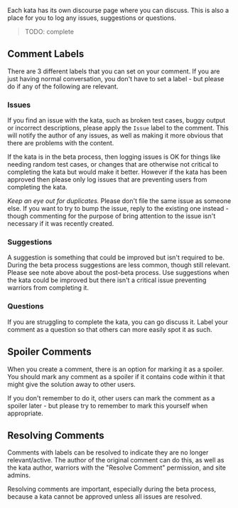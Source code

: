 Each kata has its own discourse page where you can discuss. This is also a place for you to log any issues, suggestions or questions.

> TODO: complete

## Comment Labels

There are 3 different labels that you can set on your comment. If you are just having normal conversation, you don't have to set a label - but please do if any of the following are relevant.

### Issues

If you find an issue with the kata, such as broken test cases, buggy output or incorrect descriptions, please apply the `Issue` label to the comment. This will notify the author of any issues, as well as making it more obvious that there are problems with the content.

If the kata is in the beta process, then logging issues is OK for things like needing random test cases, or changes that are otherwise not critical to completing the kata but would make it better. However if the kata has been approved then please only log issues that are preventing users from completing the kata.

_Keep an eye out for duplicates._ Please don't file the same issue as someone else. If you want to try to bump the issue, reply to the existing one instead - though commenting for the purpose of bring attention to the issue isn't necessary if it was recently created.

### Suggestions

A suggestion is something that could be improved but isn't required to be. During the beta process suggestions are less common, though still relevant. Please see note above about the post-beta process. Use suggestions when the kata could be improved but there isn't a critical issue preventing warriors from completing it.

### Questions

If you are struggling to complete the kata, you can go discuss it. Label your comment as a question so that others can more easily spot it as such.

## Spoiler Comments

When you create a comment, there is an option for marking it as a spoiler. You should mark any comment as a spoiler if it contains code within it that might give the solution away to other users.

If you don't remember to do it, other users can mark the comment as a spoiler later - but please try to remember to mark this yourself when appropriate.

## Resolving Comments

Comments with labels can be resolved to indicate they are no longer relevant/active. The author of the original comment can do this, as well as the kata author, warriors with the "Resolve Comment" permission, and site admins.

Resolving comments are important, especially during the beta process, because a kata cannot be approved unless all issues are resolved.
